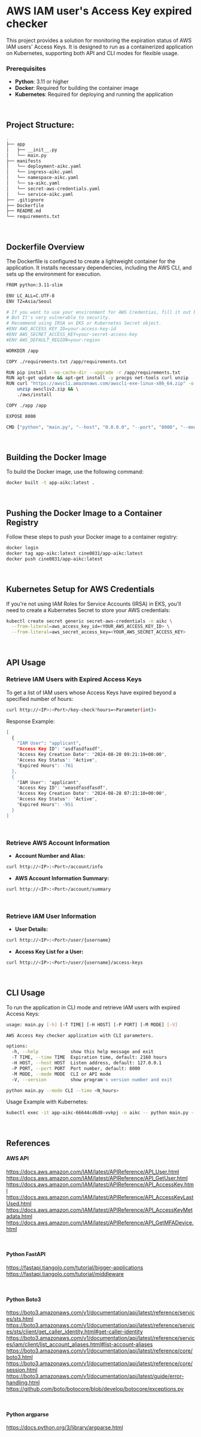 # AWS IAM user's Access Key expired checker

This project provides a solution for monitoring the expiration status of AWS IAM users' Access Keys. It is designed to run as a containerized application on Kubernetes, supporting both API and CLI modes for flexible usage.

### Prerequisites
- **Python**: 3.11 or higher
- **Docker**: Required for building the container image
- **Kubernetes**: Required for deploying and running the application

&nbsp;

## Project Structure:
```bash
.
├── app
│   ├── __init__.py
│   └── main.py
├── manifests
│   └── deployment-aikc.yaml
│   └── ingress-aikc.yaml
│   └── namespace-aikc.yaml
│   └── sa-aikc.yaml
│   └── secret-aws-credentials.yaml
│   └── service-aikc.yaml
├── .gitignore
├── Dockerfile
├── README.md
└── requirements.txt
```

&nbsp;

## Dockerfile Overview
The Dockerfile is configured to create a lightweight container for the application. It installs necessary dependencies, including the AWS CLI, and sets up the environment for execution.
```bash
FROM python:3.11-slim

ENV LC_ALL=C.UTF-8
ENV TZ=Asia/Seoul

# If you want to use your environment for AWS Credentias, fill it out below.
# But It's very vulnerable to security.
# Recommend using IRSA on EKS or Kubernetes Secret object.
#ENV AWS_ACCESS_KEY_ID=your-access-key-id
#ENV AWS_SECRET_ACCESS_KEY=your-secret-access-key
#ENV AWS_DEFAULT_REGION=your-region

WORKDIR /app

COPY ./requirements.txt /app/requirements.txt

RUN pip install --no-cache-dir --upgrade -r /app/requirements.txt
RUN apt-get update && apt-get install -y procps net-tools curl unzip
RUN curl "https://awscli.amazonaws.com/awscli-exe-linux-x86_64.zip" -o "awscliv2.zip" && \
    unzip awscliv2.zip && \
    ./aws/install

COPY ./app /app

EXPOSE 8000

CMD ["python", "main.py", "--host", "0.0.0.0", "--port", "8000", "--mode", "API"]
```

&nbsp;

## Building the Docker Image
To build the Docker image, use the following command:
```bash
docker built -t app-aikc:latest .
```

&nbsp;

## Pushing the Docker Image to a Container Registry
Follow these steps to push your Docker image to a container registry:
```bash
docker login
docker tag app-aikc:latest cine0831/app-aikc:latest
docker push cine0831/app-aikc:latest
```

&nbsp;

## Kubernetes Setup for AWS Credentials
If you're not using IAM Roles for Service Accounts (IRSA) in EKS, you'll need to create a Kubernetes Secret to store your AWS credentials:
```bash
kubectl create secret generic secret-aws-credentials -n aikc \
  --from-literal=aws_access_key_id=<YOUR_AWS_ACCESS_KEY_ID> \
  --from-literal=aws_secret_access_key=<YOUR_AWS_SECRET_ACCESS_KEY>
```

&nbsp;

## API Usage
### Retrieve IAM Users with Expired Access Keys
To get a list of IAM users whose Access Keys have expired beyond a specified number of hours:
```bash
curl http://<IP>:<Port>/key-check?hours=<Parameter(int)>
```

Response Example:
```bash
[
  {
    "IAM User": "applicant",
    "Access Key ID": "asdfasdfasdf",
    "Access Key Creation Date": "2024-08-20 09:21:19+00:00",
    "Access Key Status": "Active",
    "Expired Hours": -761
  },
  {
    "IAM User": "applicant",
    "Access Key ID": "weasdfasdfasdf",
    "Access Key Creation Date": "2024-08-28 07:21:10+00:00",
    "Access Key Status": "Active",
    "Expired Hours": -951
  }
]
```

&nbsp;

### Retrieve AWS Account Information
- **Account Number and Alias:**
```bash
curl http://<IP>:<Port>/account/info
```
- **AWS Account Information Summary:**
```bash
curl http://<IP>:<Port>/account/summary
```

&nbsp;

### Retrieve IAM User Information
- **User Details:**
```bash
curl http://<IP>:<Port>/user/{username}
```
- **Access Key List for a User:**
```bash
curl http://<IP>:<Port>/user/{username}/access-keys
```

&nbsp;

## CLI Usage
To run the application in CLI mode and retrieve IAM users with expired Access Keys:
```bash
usage: main.py [-h] [-T TIME] [-H HOST] [-P PORT] [-M MODE] [-V]

AWS Access Key checker application with CLI parameters.

options:
  -h, --help            show this help message and exit
  -T TIME, --time TIME  Expiration time, default: 2160 hours
  -H HOST, --host HOST  Listen address, default: 127.0.0.1
  -P PORT, --port PORT  Port number, default: 8000
  -M MODE, --mode MODE  CLI or API mode
  -V, --version         show program's version number and exit
```

```bash
python main.py --mode CLI --time <N_hours>
```

Usage Example with Kubernetes:
```bash
kubectl exec -it app-aikc-66644cd6d8-vvkpj -n aikc -- python main.py --mode CLI --time 1000
```

&nbsp;

## References
#### AWS API
https://docs.aws.amazon.com/IAM/latest/APIReference/API_User.html
https://docs.aws.amazon.com/IAM/latest/APIReference/API_GetUser.html
https://docs.aws.amazon.com/IAM/latest/APIReference/API_AccessKey.html
https://docs.aws.amazon.com/IAM/latest/APIReference/API_AccessKeyLastUsed.html
https://docs.aws.amazon.com/IAM/latest/APIReference/API_AccessKeyMetadata.html
https://docs.aws.amazon.com/IAM/latest/APIReference/API_GetMFADevice.html

&nbsp;

#### Python FastAPI
https://fastapi.tiangolo.com/tutorial/bigger-applications<br>
https://fastapi.tiangolo.com/tutorial/middleware

&nbsp;

#### Python Boto3
https://boto3.amazonaws.com/v1/documentation/api/latest/reference/services/sts.html
https://boto3.amazonaws.com/v1/documentation/api/latest/reference/services/sts/client/get_caller_identity.html#get-caller-identity<br>
https://boto3.amazonaws.com/v1/documentation/api/latest/reference/services/iam/client/list_account_aliases.html#list-account-aliases<br>
https://boto3.amazonaws.com/v1/documentation/api/latest/reference/core/boto3.html
https://boto3.amazonaws.com/v1/documentation/api/latest/reference/core/session.html
https://boto3.amazonaws.com/v1/documentation/api/latest/guide/error-handling.html
https://github.com/boto/botocore/blob/develop/botocore/exceptions.py

&nbsp;

#### Python argparse
https://docs.python.org/3/library/argparse.html

